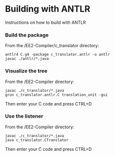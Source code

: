 # Building with ANTLR

Instructions on how to build with ANTLR

### Build the package

From the /EE2-Compiler/c_translator directory:

```
antlr4 C.g4 -package c_translator.antlr -o antlr
javac ./antlr/*.java
```

### Visualize the tree

From the /EE2-Compiler directory:

```
javac ./c_translator/*.java
grun c_translator.antlr.C translation_unit -gui
```

Then enter your C code and press CTRL+D

### Use the listener

From the /EE2-Compiler directory:

```
javac ./c_translator/*.java
java c_translator.CTranslator
```

Then enter your C code and press CTRL+D

